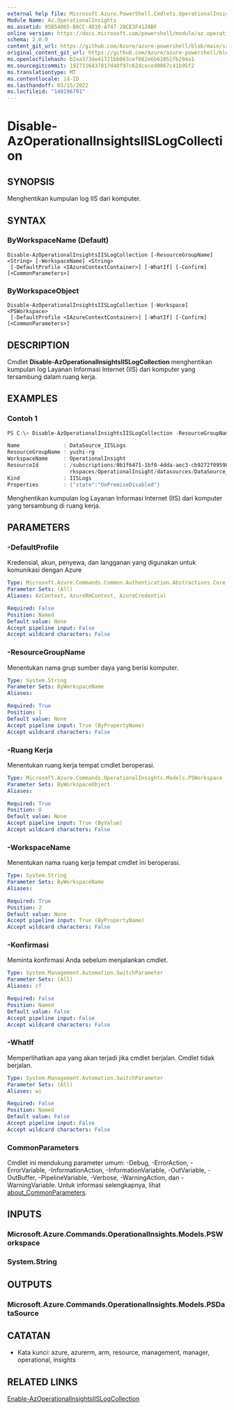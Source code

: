 ```yaml
---
external help file: Microsoft.Azure.PowerShell.Cmdlets.OperationalInsights.dll-Help.xml
Module Name: Az.OperationalInsights
ms.assetid: 95B54065-B6CC-4D10-A747-28CE3F412ABF
online version: https://docs.microsoft.com/powershell/module/az.operationalinsights/disable-azoperationalinsightsiislogcollection
schema: 2.0.0
content_git_url: https://github.com/Azure/azure-powershell/blob/main/src/OperationalInsights/OperationalInsights/help/Disable-AzOperationalInsightsIISLogCollection.md
original_content_git_url: https://github.com/Azure/azure-powershell/blob/main/src/OperationalInsights/OperationalInsights/help/Disable-AzOperationalInsightsIISLogCollection.md
ms.openlocfilehash: b2aa373de41721bb063cef082e6b61051fb294a1
ms.sourcegitcommit: 1927316437817d48f97c62dceced0067c41b95f2
ms.translationtype: MT
ms.contentlocale: id-ID
ms.lasthandoff: 03/15/2022
ms.locfileid: "140196791"
---
```

# Disable-AzOperationalInsightsIISLogCollection

## SYNOPSIS
Menghentikan kumpulan log IIS dari komputer.

## SYNTAX

### ByWorkspaceName (Default)
```
Disable-AzOperationalInsightsIISLogCollection [-ResourceGroupName] <String> [-WorkspaceName] <String>
 [-DefaultProfile <IAzureContextContainer>] [-WhatIf] [-Confirm] [<CommonParameters>]
```

### ByWorkspaceObject
```
Disable-AzOperationalInsightsIISLogCollection [-Workspace] <PSWorkspace>
 [-DefaultProfile <IAzureContextContainer>] [-WhatIf] [-Confirm] [<CommonParameters>]
```

## DESCRIPTION
Cmdlet **Disable-AzOperationalInsightsIISLogCollection** menghentikan kumpulan log Layanan Informasi Internet (IIS) dari komputer yang tersambung dalam ruang kerja.

## EXAMPLES

### Contoh 1
```powershell
PS C:\> Disable-AzOperationalInsightsIISLogCollection -ResourceGroupName yuzhi-rg -WorkspaceName OperationalInsight

Name              : DataSource_IISLogs
ResourceGroupName : yuzhi-rg
WorkspaceName     : OperationalInsight
ResourceId        : /subscriptions/0b1f6471-1bf0-4dda-aec3-cb9272f09590/resourceGroups/yuzhi-rg/providers/Microsoft.OperationalInsights/wo
                    rkspaces/OperationalInsight/datasources/DataSource_IISLogs
Kind              : IISLogs
Properties        : {"state":"OnPremiseDisabled"}
```
 Menghentikan kumpulan log Layanan Informasi Internet (IIS) dari komputer yang tersambung di ruang kerja.

## PARAMETERS

### -DefaultProfile
Kredensial, akun, penyewa, dan langganan yang digunakan untuk komunikasi dengan Azure

```yaml
Type: Microsoft.Azure.Commands.Common.Authentication.Abstractions.Core.IAzureContextContainer
Parameter Sets: (All)
Aliases: AzContext, AzureRmContext, AzureCredential

Required: False
Position: Named
Default value: None
Accept pipeline input: False
Accept wildcard characters: False
```

### -ResourceGroupName
Menentukan nama grup sumber daya yang berisi komputer.

```yaml
Type: System.String
Parameter Sets: ByWorkspaceName
Aliases:

Required: True
Position: 1
Default value: None
Accept pipeline input: True (ByPropertyName)
Accept wildcard characters: False
```

### -Ruang Kerja
Menentukan ruang kerja tempat cmdlet beroperasi.

```yaml
Type: Microsoft.Azure.Commands.OperationalInsights.Models.PSWorkspace
Parameter Sets: ByWorkspaceObject
Aliases:

Required: True
Position: 0
Default value: None
Accept pipeline input: True (ByValue)
Accept wildcard characters: False
```

### -WorkspaceName
Menentukan nama ruang kerja tempat cmdlet ini beroperasi.

```yaml
Type: System.String
Parameter Sets: ByWorkspaceName
Aliases:

Required: True
Position: 2
Default value: None
Accept pipeline input: True (ByPropertyName)
Accept wildcard characters: False
```

### -Konfirmasi
Meminta konfirmasi Anda sebelum menjalankan cmdlet.

```yaml
Type: System.Management.Automation.SwitchParameter
Parameter Sets: (All)
Aliases: cf

Required: False
Position: Named
Default value: False
Accept pipeline input: False
Accept wildcard characters: False
```

### -WhatIf
Memperlihatkan apa yang akan terjadi jika cmdlet berjalan.
Cmdlet tidak berjalan.

```yaml
Type: System.Management.Automation.SwitchParameter
Parameter Sets: (All)
Aliases: wi

Required: False
Position: Named
Default value: False
Accept pipeline input: False
Accept wildcard characters: False
```

### CommonParameters
Cmdlet ini mendukung parameter umum: -Debug, -ErrorAction, -ErrorVariable, -InformationAction, -InformationVariable, -OutVariable, -OutBuffer, -PipelineVariable, -Verbose, -WarningAction, dan -WarningVariable. Untuk informasi selengkapnya, lihat [about_CommonParameters](http://go.microsoft.com/fwlink/?LinkID=113216).

## INPUTS

### Microsoft.Azure.Commands.OperationalInsights.Models.PSWorkspace

### System.String

## OUTPUTS

### Microsoft.Azure.Commands.OperationalInsights.Models.PSDataSource

## CATATAN
* Kata kunci: azure, azurerm, arm, resource, management, manager, operational, insights

## RELATED LINKS

[Enable-AzOperationalInsightsIISLogCollection](./Enable-AzOperationalInsightsIISLogCollection.md)


